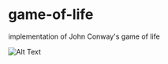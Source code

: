 # game-of-life
implementation of John Conway's game of life

![Alt Text](https://media2.giphy.com/media/GiSFCvOsIy6c0AliIv/giphy.gif)
